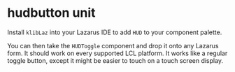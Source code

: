 # hudbutton unit

Install `klibLaz` into your Lazarus IDE to add `HUD` to your component palette.

You can then take the `HUDToggle` component and drop it onto any Lazarus form.  It should work on every supported LCL platform.  It works like a regular toggle button, except it might be easier to touch on a touch screen display.
